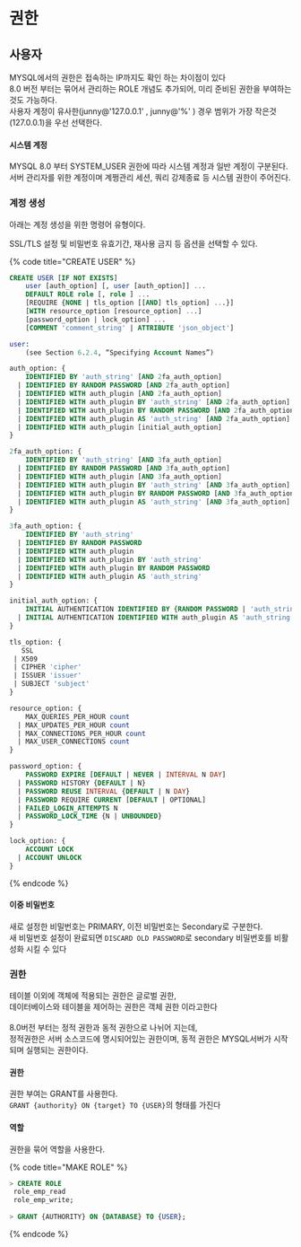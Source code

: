 # 권한

## 사용자

MYSQL에서의 권한은 접속하는 IP까지도 확인 하는 차이점이 있다\
8.0 버전 부터는 묶어서 관리하는 ROLE 개념도 추가되어, 미리 준비된 권한을 부여하는 것도 가능하다.\
사용자 계정이 유사한(junny@'127.0.0.1' , junny@'%' ) 경우 범위가 가장 작은것(127.0.0.1)을 우선 선택한다.

#### 시스템 계정

MYSQL 8.0 부터 SYSTEM\_USER 권한에 따라 시스템 계정과 일반 계정이 구분된다.\
서버 관리자를 위한 계정이며 계쩡관리 세션, 쿼리 강제종료 등 시스템 권한이 주어진다.

### 계정 생성

아래는 계정 생성을 위한 명령어 유형이다.

SSL/TLS 설정 및 비밀번호 유효기간, 재사용 금지 등 옵션을 선택할 수 있다.

{% code title="CREATE USER" %}
```sql
CREATE USER [IF NOT EXISTS]
    user [auth_option] [, user [auth_option]] ...
    DEFAULT ROLE role [, role ] ...
    [REQUIRE {NONE | tls_option [[AND] tls_option] ...}]
    [WITH resource_option [resource_option] ...]
    [password_option | lock_option] ...
    [COMMENT 'comment_string' | ATTRIBUTE 'json_object']

user:
    (see Section 6.2.4, “Specifying Account Names”)

auth_option: {
    IDENTIFIED BY 'auth_string' [AND 2fa_auth_option]
  | IDENTIFIED BY RANDOM PASSWORD [AND 2fa_auth_option]
  | IDENTIFIED WITH auth_plugin [AND 2fa_auth_option]
  | IDENTIFIED WITH auth_plugin BY 'auth_string' [AND 2fa_auth_option]
  | IDENTIFIED WITH auth_plugin BY RANDOM PASSWORD [AND 2fa_auth_option]
  | IDENTIFIED WITH auth_plugin AS 'auth_string' [AND 2fa_auth_option]
  | IDENTIFIED WITH auth_plugin [initial_auth_option]
}

2fa_auth_option: {
    IDENTIFIED BY 'auth_string' [AND 3fa_auth_option]
  | IDENTIFIED BY RANDOM PASSWORD [AND 3fa_auth_option]
  | IDENTIFIED WITH auth_plugin [AND 3fa_auth_option]
  | IDENTIFIED WITH auth_plugin BY 'auth_string' [AND 3fa_auth_option]
  | IDENTIFIED WITH auth_plugin BY RANDOM PASSWORD [AND 3fa_auth_option]
  | IDENTIFIED WITH auth_plugin AS 'auth_string' [AND 3fa_auth_option]
}

3fa_auth_option: {
    IDENTIFIED BY 'auth_string'
  | IDENTIFIED BY RANDOM PASSWORD
  | IDENTIFIED WITH auth_plugin
  | IDENTIFIED WITH auth_plugin BY 'auth_string'
  | IDENTIFIED WITH auth_plugin BY RANDOM PASSWORD
  | IDENTIFIED WITH auth_plugin AS 'auth_string'
}

initial_auth_option: {
    INITIAL AUTHENTICATION IDENTIFIED BY {RANDOM PASSWORD | 'auth_string'}
  | INITIAL AUTHENTICATION IDENTIFIED WITH auth_plugin AS 'auth_string'
}

tls_option: {
   SSL
 | X509
 | CIPHER 'cipher'
 | ISSUER 'issuer'
 | SUBJECT 'subject'
}

resource_option: {
    MAX_QUERIES_PER_HOUR count
  | MAX_UPDATES_PER_HOUR count
  | MAX_CONNECTIONS_PER_HOUR count
  | MAX_USER_CONNECTIONS count
}

password_option: {
    PASSWORD EXPIRE [DEFAULT | NEVER | INTERVAL N DAY]
  | PASSWORD HISTORY {DEFAULT | N}
  | PASSWORD REUSE INTERVAL {DEFAULT | N DAY}
  | PASSWORD REQUIRE CURRENT [DEFAULT | OPTIONAL]
  | FAILED_LOGIN_ATTEMPTS N
  | PASSWORD_LOCK_TIME {N | UNBOUNDED}
}

lock_option: {
    ACCOUNT LOCK
  | ACCOUNT UNLOCK
}
```
{% endcode %}

#### 이중 비밀번호

새로 설정한 비밀번호는 PRIMARY, 이전 비밀번호는 Secondary로 구분한다.\
새 비밀번호 설정이 완료되면 `DISCARD OLD PASSWORD`로 secondary 비밀번호를 비활성화 시킬 수 있다

### 권한

테이블 이외에 객체에 적용되는 권한은 글로벌 권한, \
데이터베이스와 테이블을 제어하는 권한은 객체 권한 이라고한다\
\
8.0버전 부터는 정적 권한과 동적 권한으로 나뉘어 지는데,\
정적권한은 서버 소스코드에 명시되어있는 권한이며, 동적 권한은 MYSQL서버가 시작되며 실행되는 권한이다.

#### 권한

권한 부여는 GRANT를 사용한다. \
`GRANT {authority} ON {target} TO {USER}`의 형태를 가진다

#### 역할

권한을 묶어 역할을 사용한다.

{% code title="MAKE ROLE" %}
```sql
> CREATE ROLE
 role_emp_read
 role_emp_write;
 
> GRANT {AUTHORITY} ON {DATABASE} TO {USER};
```
{% endcode %}

